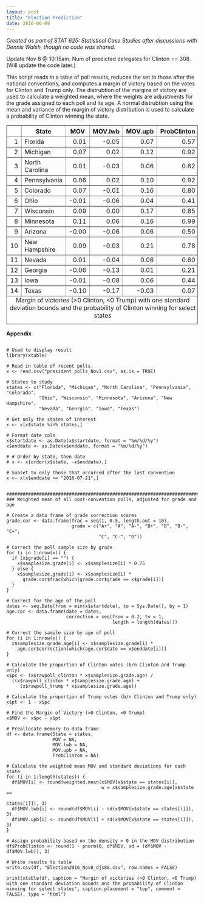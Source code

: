```yaml
---
layout: post
title: "Election Prediction"
date: 2016-06-09
---
```


_Created as part of STAT 625: Statistical Case Studies after discussions with Dennis Walsh, though no code 
was shared._

Update Nov 8 @ 10:15am. Num of predicted delegates for Clinton == 308. 
(Will update the code later.)

This script reads in a table of poll results, reduces the set to those after
the national conventions, and computes a margin of victory based on the votes
for Clinton and Trump only. The distrubtion of the margins of victory are used
to calculate a weighted mean, where the weights are adjustments for the grade
assigned to each poll and its age. A normal distrubtion using the mean and 
variance of the margin of victory distribution is used to calculate a 
probability of Clinton winning the state. 

<table border="1">
<caption align="bottom">
Margin of victories (&gt;0 Clinton, &lt;0 Trump) with one standard deviation bounds and the probability of Clinton winning for select states
</caption>
<tr>
<th>
</th>
<th>
State
</th>
<th>
MOV
</th>
<th>
MOV.lwb
</th>
<th>
MOV.upb
</th>
<th>
ProbClinton
</th>
</tr>
<tr>
<td align="right">
1
</td>
<td>
Florida
</td>
<td align="right">
0.01
</td>
<td align="right">
-0.05
</td>
<td align="right">
0.07
</td>
<td align="right">
0.57
</td>
</tr>
<tr>
<td align="right">
2
</td>
<td>
Michigan
</td>
<td align="right">
0.07
</td>
<td align="right">
0.02
</td>
<td align="right">
0.12
</td>
<td align="right">
0.92
</td>
</tr>
<tr>
<td align="right">
3
</td>
<td>
North Carolina
</td>
<td align="right">
0.01
</td>
<td align="right">
-0.03
</td>
<td align="right">
0.06
</td>
<td align="right">
0.62
</td>
</tr>
<tr>
<td align="right">
4
</td>
<td>
Pennsylvania
</td>
<td align="right">
0.06
</td>
<td align="right">
0.02
</td>
<td align="right">
0.10
</td>
<td align="right">
0.92
</td>
</tr>
<tr>
<td align="right">
5
</td>
<td>
Colorado
</td>
<td align="right">
0.07
</td>
<td align="right">
-0.01
</td>
<td align="right">
0.16
</td>
<td align="right">
0.80
</td>
</tr>
<tr>
<td align="right">
6
</td>
<td>
Ohio
</td>
<td align="right">
-0.01
</td>
<td align="right">
-0.06
</td>
<td align="right">
0.04
</td>
<td align="right">
0.41
</td>
</tr>
<tr>
<td align="right">
7
</td>
<td>
Wisconsin
</td>
<td align="right">
0.09
</td>
<td align="right">
0.00
</td>
<td align="right">
0.17
</td>
<td align="right">
0.85
</td>
</tr>
<tr>
<td align="right">
8
</td>
<td>
Minnesota
</td>
<td align="right">
0.11
</td>
<td align="right">
0.06
</td>
<td align="right">
0.16
</td>
<td align="right">
0.99
</td>
</tr>
<tr>
<td align="right">
9
</td>
<td>
Arizona
</td>
<td align="right">
-0.00
</td>
<td align="right">
-0.06
</td>
<td align="right">
0.06
</td>
<td align="right">
0.50
</td>
</tr>
<tr>
<td align="right">
10
</td>
<td>
New Hampshire
</td>
<td align="right">
0.09
</td>
<td align="right">
-0.03
</td>
<td align="right">
0.21
</td>
<td align="right">
0.78
</td>
</tr>
<tr>
<td align="right">
11
</td>
<td>
Nevada
</td>
<td align="right">
0.01
</td>
<td align="right">
-0.04
</td>
<td align="right">
0.06
</td>
<td align="right">
0.60
</td>
</tr>
<tr>
<td align="right">
12
</td>
<td>
Georgia
</td>
<td align="right">
-0.06
</td>
<td align="right">
-0.13
</td>
<td align="right">
0.01
</td>
<td align="right">
0.21
</td>
</tr>
<tr>
<td align="right">
13
</td>
<td>
Iowa
</td>
<td align="right">
-0.01
</td>
<td align="right">
-0.08
</td>
<td align="right">
0.06
</td>
<td align="right">
0.44
</td>
</tr>
<tr>
<td align="right">
14
</td>
<td>
Texas
</td>
<td align="right">
-0.10
</td>
<td align="right">
-0.17
</td>
<td align="right">
-0.03
</td>
<td align="right">
0.07
</td>
</tr>
</table>

__Appendix__

```{r all code, results="asis", warning=FALSE, message=FALSE, echo=FALSE}

# Used to display result
library(xtable)

# Read in table of recent polls.
x <- read.csv("president_polls_Nov1.csv", as.is = TRUE)

# States to study
states <- c("Florida", "Michigan", "North Carolina", "Pennsylvania", "Colorado",
            "Ohio", "Wisconsin", "Minnesota", "Arizona", "New Hampshire", 
            "Nevada", "Georgia", "Iowa", "Texas")

# Get only the states of interest
x <- x[x$state %in% states,]

# Format date cols
x$startdate <- as.Date(x$startdate, format = "%m/%d/%y")
x$enddate <- as.Date(x$enddate, format = "%m/%d/%y")

# # Order by state, then date
# x <- x[order(x$state, -x$enddate),]

# Subset to only those that occurred after the last convention
x <- x[x$enddate >= "2016-07-21",]


################################################################################
### Weighted mean of all post-convention polls, adjusted for grade and age

# Create a data frame of grade correction scores
grade.cor <- data.frame(frac = seq(1, 0.5, length.out = 10),
                        grade = c("A+", "A", "A-", "B+", "B", "B-", "C+",
                                  "C", "C-", "D"))

# Correct the poll sample size by grade
for (i in 1:nrow(x)) {
  if (x$grade[i] == "") {
    x$samplesize.grade[i] <- x$samplesize[i] * 0.75
  } else {
    x$samplesize.grade[i] <- x$samplesize[i] * 
      grade.cor$frac[which(grade.cor$grade == x$grade[i])]
  }
}

# Correct for the age of the poll
dates <- seq.Date(from = min(x$startdate), to = Sys.Date(), by = 1)
age.cor <- data.frame(date = dates, 
                      correction = seq(from = 0.2, to = 1, 
                                       length = length(dates)))

# Correct the sample size by age of poll
for (i in 1:nrow(x)) {
  x$samplesize.grade.age[i] <- x$samplesize.grade[i] * 
    age.cor$correction[which(age.cor$date == x$enddate[i])]
}

# Calculate the proportion of Clinton votes (b/n Clinton and Trump only)
x$pc <- (x$rawpoll_clinton * x$samplesize.grade.age) / 
  ((x$rawpoll_clinton * x$samplesize.grade.age) +
     (x$rawpoll_trump * x$samplesize.grade.age))

# Calculate the proportion of Trump votes (b/n Clinton and Trump only)
x$pt <- 1 - x$pc

# Find the Margin of Victory (>0 Clinton, <0 Trump)
x$MOV <- x$pc - x$pt

# Preallocate memory to data frame
df <- data.frame(State = states,
                 MOV = NA,
                 MOV.lwb = NA,
                 MOV.upb = NA,
                 ProbClinton = NA)

# Calculate the weighted mean MOV and standard deviations for each state
for (i in 1:length(states)) {
  df$MOV[i] <- round(weighted.mean(x$MOV[x$state == states[i]], 
                                   w = x$samplesize.grade.age[x$state == 
                                                                states[i]]), 3)
  df$MOV.lwb[i] <- round(df$MOV[i] - sd(x$MOV[x$state == states[i]]), 3)
  df$MOV.upb[i] <- round(df$MOV[i] + sd(x$MOV[x$state == states[i]]), 3)
}

# Assign probability based on the density > 0 in the MOV distribution
df$ProbClinton <- round(1 - pnorm(0, df$MOV, sd = (df$MOV - df$MOV.lwb)), 3)

# Write results to table
write.csv(df, "Election2016_Nov8_djs88.csv", row.names = FALSE)

print(xtable(df, caption = "Margin of victories (>0 Clinton, <0 Trump) with one standard deviation bounds and the probability of Clinton winning for select states", caption.placement = "top", comment = FALSE), type = "html")
```




```{r, ref.label="all code", eval=FALSE}
```
